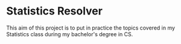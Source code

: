 # Statistics Resolver
This aim of this project is to put in practice the topics covered in my Statistics class during my bachelor's degree in CS.